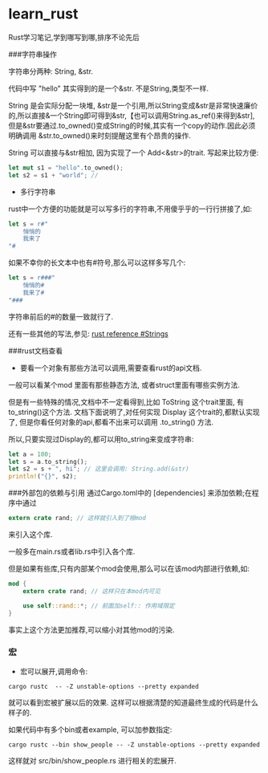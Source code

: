 # learn_rust
Rust学习笔记,学到哪写到哪,排序不论先后

###字符串操作

字符串分两种: String, &str.

代码中写 "hello" 其实得到的是一个&str. 不是String,类型不一样.

String 是会实际分配一块堆, &str是一个引用,所以String变成&str是非常快速廉价的,所以直接&一个String即可得到&str,【也可以调用String.as_ref()来得到&str],但是&str要通过.to_owned()变成String的时候,其实有一个copy的动作.因此必须明确调用 &str.to_owned()来时刻提醒这里有个昂贵的操作.

String 可以直接与&str相加, 因为实现了一个 Add<&str>的trait. 写起来比较方便:
```rust
let mut s1 = "hello".to_owned();
let s2 = s1 + "world"; //
```

* 多行字符串

rust中一个方便的功能就是可以写多行的字符串,不用傻乎乎的一行行拼接了,如:
```rust
let s = r#"
    悄悄的
    我来了
"#
```

如果不幸你的长文本中也有#符号,那么可以这样多写几个:

```rust
let s = r###"
    悄悄的#
    我来了#
"###
```

字符串前后的#的数量一致就行了.

还有一些其他的写法,参见: [rust reference #Strings](https://doc.rust-lang.org/reference.html#characters-and-strings)

###rust文档查看

* 要看一个对象有那些方法可以调用,需要查看rust的api文档.

一般可以看某个mod 里面有那些静态方法, 或者struct里面有哪些实例方法.

但是有一些特殊的情况,文档中不一定看得到,比如 ToString 这个trait里面, 有to_string()这个方法. 文档下面说明了,对任何实现 Display 这个trait的,都默认实现了, 但是你看任何对象的api,都看不出来可以调用 .to_string() 方法.

所以,只要实现过Display的,都可以用to_string来变成字符串:

```rust
let a = 100;
let s = a.to_string();
let s2 = s + ", hi"; // 这里会调用: String.add(&str)
println!("{}", s2);
```



###外部包的依赖与引用
通过Cargo.toml中的 [dependencies] 来添加依赖;在程序中通过
```rust
extern crate rand; // 这样就引入到了根mod
```
来引入这个库.

一般多在main.rs或者lib.rs中引入各个库.

但是如果有些库,只有内部某个mod会使用,那么可以在该mod内部进行依赖,如:
```rust
mod {
    extern crate rand; // 这样只在本mod内可见

    use self::rand::*; // 前面加self:: 作用域限定
}
```

事实上这个方法更加推荐,可以缩小对其他mod的污染.


### 宏

* 宏可以展开,调用命令:
```
cargo rustc  -- -Z unstable-options --pretty expanded
```
就可以看到宏被扩展以后的效果. 这样可以根据清楚的知道最终生成的代码是什么样子的.

如果代码中有多个bin或者example, 可以加参数指定:

```
cargo rustc --bin show_people -- -Z unstable-options --pretty expanded
```

这样就对 src/bin/show_people.rs 进行相关的宏展开.
